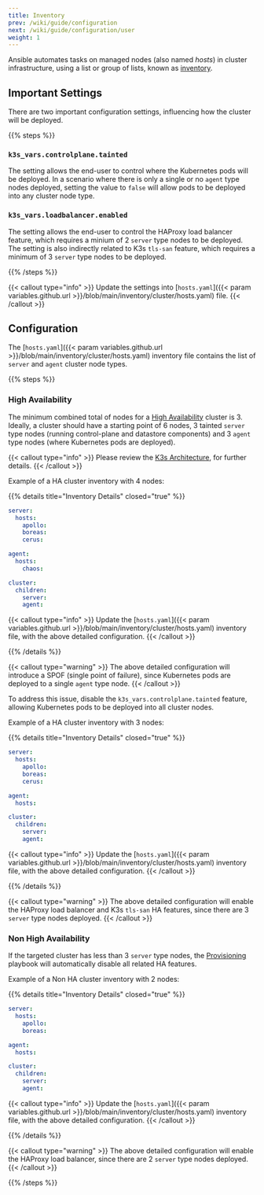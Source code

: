 ```yaml
---
title: Inventory
prev: /wiki/guide/configuration
next: /wiki/guide/configuration/user
weight: 1
---
```


Ansible automates tasks on managed nodes (also named *hosts*) in cluster infrastructure, using a list or group of lists, known as [inventory](https://docs.ansible.com/ansible/latest/inventory_guide/intro_inventory.html). 

<!--more-->

## Important Settings

There are two important configuration settings, influencing how the cluster will be deployed.

{{% steps %}}

### `k3s_vars.controlplane.tainted`

The setting allows the end-user to control where the Kubernetes pods will be deployed. In a scenario where there is only a single or no `agent` type nodes deployed, setting the value to `false` will allow pods to be deployed into any cluster node type.

### `k3s_vars.loadbalancer.enabled`

The setting allows the end-user to control the HAProxy load balancer feature, which requires a minium of 2 `server` type nodes to be deployed. The setting is also indirectly related to K3s `tls-san` feature, which requires a minimum of 3 `server` type nodes to be deployed.

{{% /steps %}}

{{< callout type="info" >}}
  Update the settings into [`hosts.yaml`]({{< param variables.github.url >}}/blob/main/inventory/cluster/hosts.yaml) file.
{{< /callout >}}

## Configuration

The [`hosts.yaml`]({{< param variables.github.url >}}/blob/main/inventory/cluster/hosts.yaml) inventory file contains the list of `server` and `agent` cluster node types.

{{% steps %}}

### High Availability

The minimum combined total of nodes for a [High Availability](https://kubernetes.io/docs/setup/production-environment/tools/kubeadm/ha-topology/) cluster is 3. Ideally, a cluster should have a starting point of 6 nodes, 3 tainted `server` type nodes (running control-plane and datastore components) and 3 `agent` type nodes (where Kubernetes pods are deployed).

{{< callout type="info" >}}
  Please review the [K3s Architecture](https://docs.k3s.io/architecture), for further details.
{{< /callout >}}

Example of a HA cluster inventory with 4 nodes:

{{% details title="Inventory Details" closed="true" %}}

```yaml
server:
  hosts:
    apollo:
    boreas:
    cerus:

agent:
  hosts:
    chaos:

cluster:
  children:
    server:
    agent:
```

{{< callout type="info" >}}
  Update the [`hosts.yaml`]({{< param variables.github.url >}}/blob/main/inventory/cluster/hosts.yaml) inventory file, with the above detailed configuration.
{{< /callout >}}

{{% /details %}}

{{< callout type="warning" >}}
  The above detailed configuration will introduce a SPOF (single point of failure), since Kubernetes pods are deployed to a single `agent` type node.
{{< /callout >}}

To address this issue, disable the `k3s_vars.controlplane.tainted` feature, allowing Kubernetes pods to be deployed into all cluster nodes.

Example of a HA cluster inventory with 3 nodes:

{{% details title="Inventory Details" closed="true" %}}

```yaml
server:
  hosts:
    apollo:
    boreas:
    cerus:

agent:
  hosts:

cluster:
  children:
    server:
    agent:
```

{{< callout type="info" >}}
  Update the [`hosts.yaml`]({{< param variables.github.url >}}/blob/main/inventory/cluster/hosts.yaml) inventory file, with the above detailed configuration.
{{< /callout >}}

{{% /details %}}

{{< callout type="warning" >}}
  The above detailed configuration will enable the HAProxy load balancer and K3s `tls-san` HA features, since there are 3 `server` type nodes deployed.
{{< /callout >}}

### Non High Availability

If the targeted cluster has less than 3 `server` type nodes, the [Provisioning](/k3s-cluster/wiki/guide/playbooks/provisioning) playbook will automatically disable all related HA features.

Example of a Non HA cluster inventory with 2 nodes:

{{% details title="Inventory Details" closed="true" %}}

```yaml
server:
  hosts:
    apollo:
    boreas:

agent:
  hosts:

cluster:
  children:
    server:
    agent:
```

{{< callout type="info" >}}
  Update the [`hosts.yaml`]({{< param variables.github.url >}}/blob/main/inventory/cluster/hosts.yaml) inventory file, with the above detailed configuration.
{{< /callout >}}

{{% /details %}}

{{< callout type="warning" >}}
  The above detailed configuration will enable the HAProxy load balancer, since there are 2 `server` type nodes deployed.
{{< /callout >}}

{{% /steps %}}

